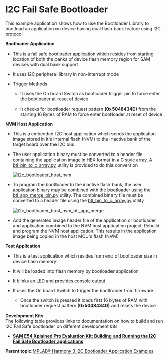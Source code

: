 # I2C Fail Safe Bootloader

This example application shows how to use the Bootloader Library to bootload an application on device having dual flash bank feature using I2C protocol

**Bootloader Application**

-   This is a fail safe bootloader application which resides from starting location of both the banks of device flash memory region for SAM devices with dual bank support

-   It uses I2C peripheral library in non-interrupt mode

-   Trigger Methods

    -   It uses the On board Switch as bootloader trigger pin to force enter the bootloader at reset of device

    -   It checks for bootloader request pattern **\(0x5048434D\)** from the starting 16 Bytes of RAM to force enter bootloader at reset of device


**NVM Host Application**

-   This is a embedded I2C host application which sends the application image stored in it's internal flash \(NVM\) to the inactive bank of the target board over the I2C bus

-   The user application binary must be converted to a header file containing the application image in HEX format in a C style array. A [btl\_bin\_to\_c\_array.py](../../docs/GUID-9CAF1352-B47D-4AD7-B254-E4195891E669.md) utility is provided to do this conversion

    ![i2c_bootloader_host_nvm](../../docs/GUID-BA2EE978-3646-4499-972A-733FBDB3ABAC-low.png)

-   To program the bootloader to the inactive flash bank, the user application binary may be combined with the bootloader using the [btl\_app\_merge\_bin.py](../../docs/GUID-8C883C24-B893-4C90-853F-AB4DBB602E47.md) utility. The combined binary file must be converted to a header file using the [btl\_bin\_to\_c\_array.py](../../docs/GUID-9CAF1352-B47D-4AD7-B254-E4195891E669.md) utility

    ![i2c_bootloader_host_nvm_btl_app_merge](../../docs/GUID-F6B54D7D-011E-4EA3-81AF-A5E4300FFF7E-low.png)

-   Add the generated image header file of the application or bootloader and application combined to the NVM host application project. Rebuild and program the NVM host application. This results in the application image being copied in the host MCU's flash \(NVM\)


**Test Application**

-   This is a test application which resides from end of bootloader size in device flash memory

-   It will be loaded into flash memory by bootloader application

-   It blinks an LED and provides console output

-   It uses the On board Switch to trigger the bootloader from firmware

    -   Once the switch is pressed it loads first 16 bytes of RAM with bootloader request pattern **\(0x5048434D\)** and resets the device


**Development Kits**<br />The following table provides links to documentation on how to build and run I2C Fail Safe bootloader on different development kits

-   **[SAM E54 Xplained Pro Evaluation Kit: Building and Running the I2C Fail Safe Bootloader applications](../../docs/GUID-68986B47-88CF-4085-9C9B-C1E66779C083.md)**  


**Parent topic:**[MPLAB® Harmony 3 I2C Bootloader Application Examples](../../docs/GUID-85B9ED1C-4EF8-4639-8758-17D68906C3F9.md)

